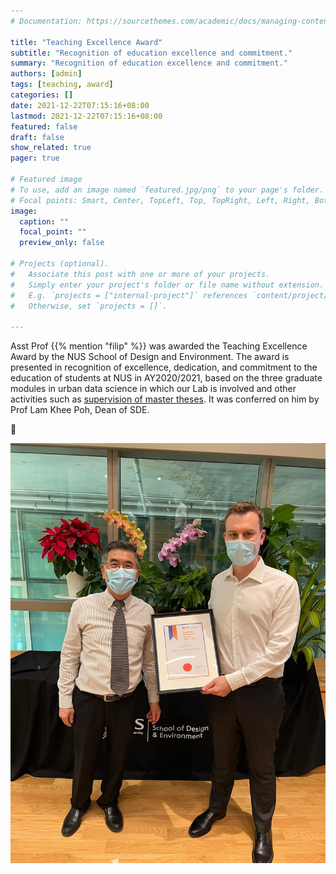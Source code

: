 ```yaml
---
# Documentation: https://sourcethemes.com/academic/docs/managing-content/

title: "Teaching Excellence Award"
subtitle: "Recognition of education excellence and commitment."
summary: "Recognition of education excellence and commitment."
authors: [admin]
tags: [teaching, award]
categories: []
date: 2021-12-22T07:15:16+08:00
lastmod: 2021-12-22T07:15:16+08:00
featured: false
draft: false
show_related: true
pager: true

# Featured image
# To use, add an image named `featured.jpg/png` to your page's folder.
# Focal points: Smart, Center, TopLeft, Top, TopRight, Left, Right, BottomLeft, Bottom, BottomRight.
image:
  caption: ""
  focal_point: ""
  preview_only: false

# Projects (optional).
#   Associate this post with one or more of your projects.
#   Simply enter your project's folder or file name without extension.
#   E.g. `projects = ["internal-project"]` references `content/project/deep-learning/index.md`.
#   Otherwise, set `projects = []`.

---
```


Asst Prof {{% mention "filip" %}} was awarded the Teaching Excellence Award by the NUS School of Design and Environment.
The award is presented in recognition of excellence, dedication, and commitment to the education of students at NUS in AY2020/2021, based on the three graduate modules in urban data science in which our Lab is involved and other activities such as [supervision of master theses](/opportunities/student-projects/).
It was conferred on him by Prof Lam Khee Poh, Dean of SDE.

:tada:

![](1.jpg)
